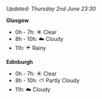 *Updated: Thursday 2nd June 23:30*

**Glasgow**

* 0h - 7h: :sunny: Clear
* 8h - 10h: :cloud: Cloudy
* 11h: :umbrella: Rainy

**Edinburgh**

* 0h - 7h: :sunny: Clear
* 8h - 10h: :partly_sunny: Partly Cloudy
* 11h: :cloud: Cloudy
